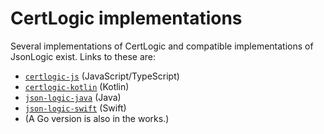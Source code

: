 # CertLogic implementations

Several implementations of CertLogic and compatible implementations of JsonLogic exist.
Links to these are:

* [`certlogic-js`](../certlogic/certlogic-js) (JavaScript/TypeScript)
* [`certlogic-kotlin`](../certlogic/certlogic-kotlin) (Kotlin)
* [`json-logic-java`](https://github.com/jamsesso/json-logic-java) (Java)
* [`json-logic-swift`](https://github.com/eu-digital-green-certificates/json-logic-swift) (Swift)
* (A Go version is also in the works.)


